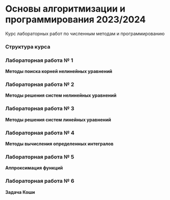 # Основы алгоритмизации и программирования 2023/2024

Курс лабораторных работ по численным методам и программированию

### Структура курса

### Лабораторная работа № 1
**Методы поиска корней нелинейных уравнений**

### Лабораторная работа № 2  
**Методы решения систем нелинейных уравнений**

### Лабораторная работа № 3
**Методы решения систем линейных уравнений**

### Лабораторная работа № 4
**Методы вычисления определенных интегралов**

### Лабораторная работа № 5
**Аппроксимация функций**

### Лабораторная работа № 6
**Задача Коши**
